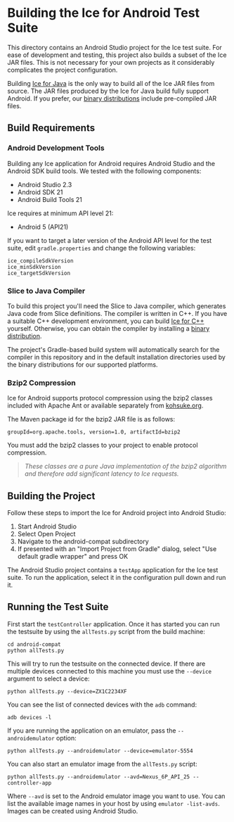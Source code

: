 # Building the Ice for Android Test Suite

This directory contains an Android Studio project for the Ice test suite. For
ease of development and testing, this project also builds a subset of the Ice
JAR files. This is not necessary for your own projects as it considerably
complicates the project configuration.

Building [Ice for Java](../java/BuildInstructions.md) is the only way to build
all of the Ice JAR files from source. The JAR files produced by the Ice for Java
build fully support Android. If you prefer, our [binary distributions][1]
include pre-compiled JAR files.

## Build Requirements

### Android Development Tools

Building any Ice application for Android requires Android Studio and the Android
SDK build tools. We tested with the following components:

- Android Studio 2.3
- Android SDK 21
- Android Build Tools 21

Ice requires at minimum API level 21:

- Android 5 (API21)

If you want to target a later version of the Android API level for the test
suite, edit `gradle.properties` and change the following variables:

    ice_compileSdkVersion
    ice_minSdkVersion
    ice_targetSdkVersion

### Slice to Java Compiler

To build this project you'll need the Slice to Java compiler, which generates
Java code from Slice definitions. The compiler is written in C++. If you have
a suitable C++ development environment, you can build [Ice for C++](../cpp)
yourself. Otherwise, you can obtain the compiler by installing a
[binary distribution][1].

The project's Gradle-based build system will automatically search for the
compiler in this repository and in the default installation directories used
by the binary distributions for our supported platforms.

### Bzip2 Compression

Ice for Android supports protocol compression using the bzip2 classes included
with Apache Ant or available separately from [kohsuke.org]().

The Maven package id for the bzip2 JAR file is as follows:

    groupId=org.apache.tools, version=1.0, artifactId=bzip2

You must add the bzip2 classes to your project to enable protocol compression.

> *These classes are a pure Java implementation of the bzip2 algorithm and
therefore add significant latency to Ice requests.*

## Building the Project

Follow these steps to import the Ice for Android project into Android Studio:

1. Start Android Studio
2. Select Open Project
3. Navigate to the android-compat subdirectory
4. If presented with an "Import Project from Gradle" dialog, select
   "Use default gradle wrapper" and press OK

The Android Studio project contains a `testApp` application for the Ice test
suite. To run the application, select it in the configuration pull down and run
it. 

## Running the Test Suite

First start the `testController` application. Once it has started you can run
the testsuite by using the `allTests.py` script from the build machine:

    cd android-compat
    python allTests.py

This will try to run the testsuite on the connected device. If there are multiple
devices connected to this machine you must use the `--device` argument to select
a device:

    python allTests.py --device=ZX1C2234XF

You can see the list of connected devices with the `adb` command:

    adb devices -l

If you are running the application on an emulator, pass the `--androidemulator` option:

    python allTests.py --androidemulator --device=emulator-5554

You can also start an emulator image from the `allTests.py` script:

    python allTests.py --androidemulator --avd=Nexus_6P_API_25 --controller-app

Where `--avd` is set to the Android emulator image you want to use. You can list
the available image names in your host by using `emulator -list-avds`. Images
can be created using Android Studio.

[1]: https://zeroc.com/download.html
